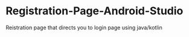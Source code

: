 # Registration-Page-Android-Studio
Reistration page that directs you to login page using java/kotlin 
